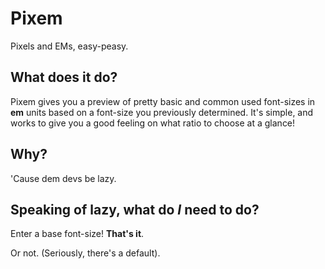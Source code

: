 
# Pixem
Pixels and EMs, easy-peasy.

## What does it do?
Pixem gives you a preview of pretty basic and common used font-sizes in **em** units based on a font-size you previously determined. It's simple, and works to give you a good feeling on what ratio to choose at a glance!

## Why?
'Cause dem devs be lazy.

## Speaking of lazy, what do *I* need to do?
Enter a base font-size! **That's it**.

Or not. (Seriously, there's a default).
